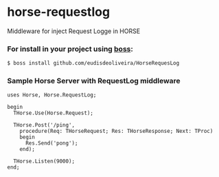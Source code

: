# horse-requestlog
Middleware for inject Request Logge in HORSE

### For install in your project using [boss](https://github.com/HashLoad/boss):
``` sh
$ boss install github.com/eudisdeoliveira/HorseRequesLog
```

### Sample Horse Server with RequestLog middleware
```delphi
uses Horse, Horse.RequestLog;

begin  
  THorse.Use(Horse.Request);
  
  THorse.Post('/ping',
    procedure(Req: THorseRequest; Res: THorseResponse; Next: TProc)
    begin
      Res.Send('pong');
    end);

  THorse.Listen(9000);
end;
```
